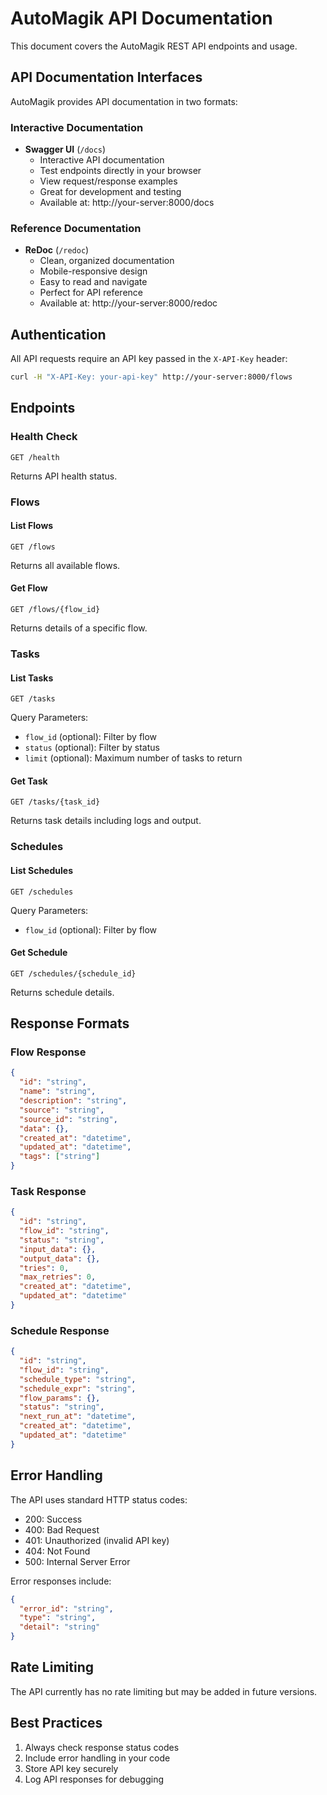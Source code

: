 # AutoMagik API Documentation

This document covers the AutoMagik REST API endpoints and usage.

## API Documentation Interfaces

AutoMagik provides API documentation in two formats:

### Interactive Documentation

- **Swagger UI** (`/docs`)
  - Interactive API documentation
  - Test endpoints directly in your browser
  - View request/response examples
  - Great for development and testing
  - Available at: http://your-server:8000/docs

### Reference Documentation

- **ReDoc** (`/redoc`)
  - Clean, organized documentation
  - Mobile-responsive design
  - Easy to read and navigate
  - Perfect for API reference
  - Available at: http://your-server:8000/redoc


## Authentication

All API requests require an API key passed in the `X-API-Key` header:

```bash
curl -H "X-API-Key: your-api-key" http://your-server:8000/flows
```

## Endpoints

### Health Check

```http
GET /health
```

Returns API health status.

### Flows

#### List Flows
```http
GET /flows
```

Returns all available flows.

#### Get Flow
```http
GET /flows/{flow_id}
```

Returns details of a specific flow.

### Tasks

#### List Tasks
```http
GET /tasks
```

Query Parameters:
- `flow_id` (optional): Filter by flow
- `status` (optional): Filter by status
- `limit` (optional): Maximum number of tasks to return

#### Get Task
```http
GET /tasks/{task_id}
```

Returns task details including logs and output.

### Schedules

#### List Schedules
```http
GET /schedules
```

Query Parameters:
- `flow_id` (optional): Filter by flow

#### Get Schedule
```http
GET /schedules/{schedule_id}
```

Returns schedule details.

## Response Formats

### Flow Response
```json
{
  "id": "string",
  "name": "string",
  "description": "string",
  "source": "string",
  "source_id": "string",
  "data": {},
  "created_at": "datetime",
  "updated_at": "datetime",
  "tags": ["string"]
}
```

### Task Response
```json
{
  "id": "string",
  "flow_id": "string",
  "status": "string",
  "input_data": {},
  "output_data": {},
  "tries": 0,
  "max_retries": 0,
  "created_at": "datetime",
  "updated_at": "datetime"
}
```

### Schedule Response
```json
{
  "id": "string",
  "flow_id": "string",
  "schedule_type": "string",
  "schedule_expr": "string",
  "flow_params": {},
  "status": "string",
  "next_run_at": "datetime",
  "created_at": "datetime",
  "updated_at": "datetime"
}
```

## Error Handling

The API uses standard HTTP status codes:

- 200: Success
- 400: Bad Request
- 401: Unauthorized (invalid API key)
- 404: Not Found
- 500: Internal Server Error

Error responses include:
```json
{
  "error_id": "string",
  "type": "string",
  "detail": "string"
}
```

## Rate Limiting

The API currently has no rate limiting but may be added in future versions.

## Best Practices

1. Always check response status codes
2. Include error handling in your code
3. Store API key securely
4. Log API responses for debugging
